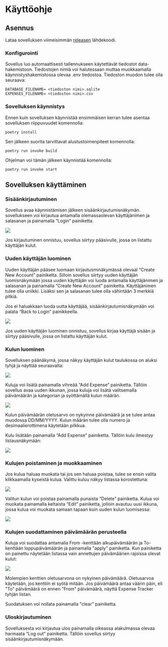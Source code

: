 # Käyttöohje

## Asennus

Lataa sovelluksen viimeisimmän [releasen](https://github.com/n1k1k/ot-harjoitustyo-2025/releases) lähdekoodi.

### Konfigurointi

Sovellus luo automaattisesti tallennukseen käytettävät tiedostot data-hakemistoon. Tiedostojen nimiä voi halutessaan muttaa muokkaamalla käynnistyshakemistossa olevaa .env tiedostoa. Tiedoston muodon tulee olla seuraava:
```
DATABASE_FILENAME= <tiedoston nimi>.sqlite
EXPENSES_FILENAME= <tiedoston nimi>.csv
```

### Sovelluksen käynnistys
Ennen kuin sovelluksen käynnistää ensimmäisen kerran tulee asentaa sovelluksen riippuvuudet komennolla:
```
poetry install
```

Sen jälkeen suorita tarvittavat alustustoimenpiteet komennolla:
```
poetry run invoke build
```

Ohjelman voi tämän jälkeen käynnistää komennolla:
```
poetry run invoke start
```

## Sovelluksen käyttäminen

### Sisäänkirjautuminen
Sovellus avaa käynnistämisen jälkeen sisäänkirjautumisnäkymän. sovellukseen voi kirjautua antamalla olemassaolevan käyttäjänimen ja salasanan ja painamalla “Login” painiketta.

![](./images/login.png)

Jos kirjautuminen onnistuu, sovellus siirtyy pääsivulle, jossa on listattu käyttäjän kulut.

### Uuden käyttäjän luominen

Uuden käyttäjän pääsee luomaan kirjautusminäkymässä olevaal “Create New Account” painiketta. Silloin sovellus siirtyy uuden käyttäjän luomisnäkymään jossa uuden käyttäjän voi luoda antamalla käyttäjänimen ja salasanan ja painamalla “Create New Account” painiketta. Käyttäjänimen tulee olla uniikki. Lisäksi sen ja salasanan tulee olla vähintään 3 merkkiä pitkiä.

Jos ei haluakkaan luoda uutta käyttäjää, sisäänkirjautumisnäkymään voi palata “Back to Login” painikkeella.

![](./images/new_account.png)

Jos uuden käyttäjän luominen onnistuu, sovellus kirjaa käyttäjä sisään ja siirtyy pääsivulle, jossa on listattu käyttäjän kulut.

### Kulun luominen

Sovelluksen päänäkymä, jossa näkyy käyttäjän kulut taulukossa on aluksi tyhjä ja näyttää seuraavalta:

![](./images/expense_tracker.png)

Kuluja voi lisätä painamalla vihreää “Add Expense” painiketta. Tällöin sovellus avaa uuden ikkunan, jossa kuluja voi lisätä valitsemalla päivämäärän ja kategorian ja syöttämällä kulun määrän.

![](./images/add_expense.png)

Kulun päivämäärän oletusarvo on nykyinne päivämäärä ja se tulee antaa muodossa DD/MM/YYYY. Kulun määrän tulee olla numero ja desimaalierottimena käytetään pilkkua. 

Kulu lisätään painamalla “Add Expense” painiketta. Tällöin kulu ilmestyy listausnäkymään:

![](./images/new_expense.png)

### Kulujen poistaminen ja muokkaaminen

Jos kulua haluaa muokata tai jos sen haluaa poistaa, tulee se ensin valita klikkaamalla kyseistä kulua. Valittu kuluu näkyy listassa korostettuna:

![](./images/select.png)


Valitun kulun voi poistaa painamalla punaista “Delete” painiketta. Kulua voi muokata painamalla keltaista “Edit” painiketta, jolloin avautuu uusi ikkuna, jossa kulua voi muokata samaan tapaan kuin uuden kulun luomisessa:

![](./images/edit_expense.png)

### Kulujen suodattaminen päivämäärän perusteella

Kuluja voi suodattaa antamalla From -kenttään alkupäivämäärän ja To-kenttään loppupäivämäärän ja painamalla "apply" painiketta. Kun painiketta on painettu näytetään listassa vain annettujen päivämäärien rajoissa olevat kulut:

![](./images/filter.png)

Molempien kenttien oletusarvona on nykyinen päivämäärä. Oletusarvoa käytetään, jos kenttiin ei syötä mitään. Jos päivämäärä antaa väärin päin, eli "To" päivämäärä on ennen "From" päivämäärä, näyttä Expense Tracker tyhjän listan.

Suodatuksen voi nollata painamalla "clear" painiketta. 


### Uloskirjautuminen

Sovelluksesta voi kirjautua ulos painamalla oikeassa alakulmassa olevaa harmaata “Log out” painiketta. Tällöin sovellus siirtyy sisäänkirjautumisnäkymään.
